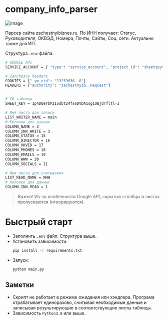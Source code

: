 # company_info_parser
![image](https://static.zachestnyibiznes.ru/images/logo_new.png)

Парсер сайта zachestnyibiznes.ru. По ИНН получает: Статус, Руководителя, ОКВЭД, Номера, Почты, Сайты, Соц. сети. Актуально также для ИП.

Структура `.env` файла:
``` bash
# GOOGLE API
SERVICE_ACCOUNT = { "type": "service_account", "project_id": "sheetspython-..." }

# Zanchesny headers
COOKIES = {"_ym_uid": "13259636..0"}
HEADERS = {"authority": "zachestnyib..Request"}


# ID таблицы
SHEET_KEY = 1p4DQeYbP2Iodbt24fs6DVDA1sg1UBjdTfltl-I

# Имя листа для записи
LIST_WRITER_NAME = main
# Колонки для данных
COLUMN_NAME = 2
COLUMN_INN_WRITE = 3
COLUMN_STATUS = 15
COLUMN_DIRECTOR = 16
COLUMN_OKVED = 17
COLUMN_PHONES = 18
COLUMN_EMAILS = 19
COLUMN_WWW = 20
COLUMN_SOCIALS = 21

# Имя листа для считывания 
LIST_READ_NAME = ИНН
# Колонки для данных
COLUMN_INN_READ = 1
```

> *Важно!* Из-за особенности Google API, скрытые столбцы в листах пропускаются (игнорируются).

# Быстрый старт
- Заполинть `.env` файл. Структура выше.
- Установить зависимости: 
    ```bash
    pip install -r requirements.txt
    ``` 
- Запуск:
    ```bash
    python main.py
    ```

## Заметки
- Скрипт не работает в режиме ожидания или хэндлера. Програма отрабатывает единоразово, считывая необходимые данные и записывая результирующие в соответствующие листы таблицы. 
- Зависимость ``Python3.8`` или выше.